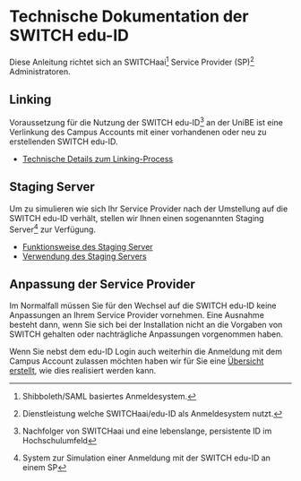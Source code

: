 # Technische Dokumentation der SWITCH edu-ID

Diese Anleitung richtet sich an SWITCHaai[^1] Service Provider (SP)[^2] Administratoren.

## Linking
Voraussetzung für die Nutzung der SWITCH edu-ID[^3] an der UniBE ist eine Verlinkung des Campus Accounts mit einer vorhandenen oder neu zu erstellenden SWITCH edu-ID.

- [Technische Details zum Linking-Process](./linking/aai-api.md)

## Staging Server
Um zu simulieren wie sich Ihr Service Provider nach der Umstellung auf die SWITCH edu-ID verhält, stellen wir Ihnen einen sogenannten Staging Server[^4] zur Verfügung.

- [Funktionsweise des Staging Server](./staging-server/how-it-works.md)
- [Verwendung des Staging Servers](./staging-server/how-to-use.md)

## Anpassung der Service Provider
Im Normalfall müssen Sie für den Wechsel auf die SWITCH edu-ID keine Anpassungen an Ihrem Service Provider vornehmen.
Eine Ausnahme besteht dann, wenn Sie sich bei der Installation nicht an die Vorgaben von SWITCH gehalten oder nachträgliche Anpassungen vorgenommen haben.

Wenn Sie nebst dem edu-ID Login auch weiterhin die Anmeldung mit dem Campus Account zulassen möchten haben wir für Sie eine [Übersicht erstellt](./service-provider/hybrid-login.md), wie dies realisiert werden kann.

[^1]: Shibboleth/SAML basiertes Anmeldesystem.
[^2]: Dienstleistung welche SWITCHaai/edu-ID als Anmeldesystem nutzt.
[^3]: Nachfolger von SWITCHaai und eine lebenslange, persistente ID im Hochschulumfeld
[^4]: System zur Simulation einer Anmeldung mit der SWITCH edu-ID an einem SP